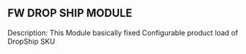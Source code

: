 FW DROP SHIP MODULE
---------------------------

Description: This Module basically fixed Configurable product load of DropShip SKU
